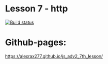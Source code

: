 # Lesson 7 - http

[![Build status](https://ci.appveyor.com/api/projects/status/82n9vickogo0l8ho?svg=true)](https://ci.appveyor.com/project/AlexRax277/js-adv2-7th-lesson)

# Github-pages:
https://alexrax277.github.io/js_adv2_7th_lesson/